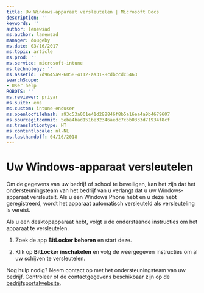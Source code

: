 ```yaml
---
title: Uw Windows-apparaat versleutelen | Microsoft Docs
description: ''
keywords: ''
author: lenewsad
ms.author: lanewsad
manager: dougeby
ms.date: 03/16/2017
ms.topic: article
ms.prod: ''
ms.service: microsoft-intune
ms.technology: ''
ms.assetid: 7d9645a9-6058-4112-aa31-8cdbccdc5463
searchScope:
- User help
ROBOTS: ''
ms.reviewer: priyar
ms.suite: ems
ms.custom: intune-enduser
ms.openlocfilehash: a93c53a061e41d288846f8b5a16ea4a9b4679607
ms.sourcegitcommit: 5eba4bad151be32346aedc7cbb0333d71934f8cf
ms.translationtype: HT
ms.contentlocale: nl-NL
ms.lasthandoff: 04/16/2018
---
```

# <a name="how-to-encrypt-your-windows-device"></a>Uw Windows-apparaat versleutelen

Om de gegevens van uw bedrijf of school te beveiligen, kan het zijn dat het ondersteuningsteam van het bedrijf van u verlangt dat u uw Windows-apparaat versleutelt. Als u een Windows Phone hebt en u deze hebt geregistreerd, wordt het apparaat automatisch versleuteld als versleuteling is vereist.

Als u een desktopapparaat hebt, volgt u de onderstaande instructies om het apparaat te versleutelen.

1.  Zoek de app **BitLocker beheren** en start deze.

2.  Klik op **BitLocker inschakelen** en volg de weergegeven instructies om al uw schijven te versleutelen.

Nog hulp nodig? Neem contact op met het ondersteuningsteam van uw bedrijf. Controleer of de contactgegevens beschikbaar zijn op de [bedrijfsportalwebsite](https://portal.manage.microsoft.com#HelpDeskDialog).

